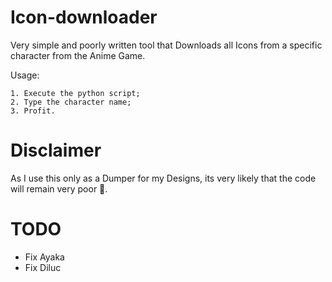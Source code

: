 # Icon-downloader

Very simple and poorly written tool that Downloads all Icons from a specific character from the Anime Game.

Usage:
```
1. Execute the python script;
2. Type the character name;
3. Profit.
```
# Disclaimer

As I use this only as a Dumper for my Designs, its very likely that the code will remain very poor 🤡.

# TODO

- Fix Ayaka
- Fix Diluc
